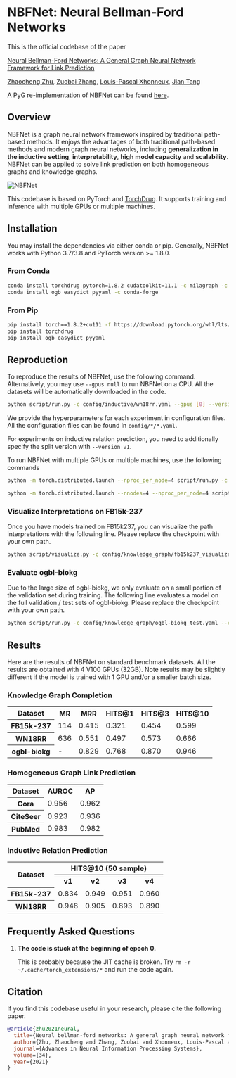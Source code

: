 # NBFNet: Neural Bellman-Ford Networks #

This is the official codebase of the paper

[Neural Bellman-Ford Networks: A General Graph Neural Network Framework for Link Prediction][paper]

[Zhaocheng Zhu](https://kiddozhu.github.io),
[Zuobai Zhang](https://oxer11.github.io),
[Louis-Pascal Xhonneux](https://github.com/lpxhonneux),
[Jian Tang](https://jian-tang.com)

[paper]: https://arxiv.org/pdf/2106.06935.pdf

A PyG re-implementation of NBFNet can be found [here](https://github.com/KiddoZhu/NBFNet-PyG).

## Overview ##

NBFNet is a graph neural network framework inspired by traditional path-based
methods. It enjoys the advantages of both traditional path-based methods and modern
graph neural networks, including **generalization in the inductive setting**,
**interpretability**, **high model capacity** and **scalability**. NBFNet can be
applied to solve link prediction on both homogeneous graphs and knowledge graphs.

![NBFNet](asset/nbfnet.svg)

This codebase is based on PyTorch and [TorchDrug]. It supports training and inference
with multiple GPUs or multiple machines.

[TorchDrug]: https://github.com/DeepGraphLearning/torchdrug

## Installation ##

You may install the dependencies via either conda or pip. Generally, NBFNet works
with Python 3.7/3.8 and PyTorch version >= 1.8.0.

### From Conda ###

```bash
conda install torchdrug pytorch=1.8.2 cudatoolkit=11.1 -c milagraph -c pytorch-lts -c pyg -c conda-forge
conda install ogb easydict pyyaml -c conda-forge
```

### From Pip ###

```bash
pip install torch==1.8.2+cu111 -f https://download.pytorch.org/whl/lts/1.8/torch_lts.html
pip install torchdrug
pip install ogb easydict pyyaml
```

## Reproduction ##

To reproduce the results of NBFNet, use the following command. Alternatively, you
may use `--gpus null` to run NBFNet on a CPU. All the datasets will be automatically
downloaded in the code.

```bash
python script/run.py -c config/inductive/wn18rr.yaml --gpus [0] --version v1
```

We provide the hyperparameters for each experiment in configuration files.
All the configuration files can be found in `config/*/*.yaml`.

For experiments on inductive relation prediction, you need to additionally specify
the split version with `--version v1`.

To run NBFNet with multiple GPUs or multiple machines, use the following commands

```bash
python -m torch.distributed.launch --nproc_per_node=4 script/run.py -c config/inductive/wn18rr.yaml --gpus [0,1,2,3]
```

```bash
python -m torch.distributed.launch --nnodes=4 --nproc_per_node=4 script/run.py -c config/inductive/wn18rr.yaml --gpus [0,1,2,3,0,1,2,3,0,1,2,3,0,1,2,3]
```

### Visualize Interpretations on FB15k-237 ###

Once you have models trained on FB15k237, you can visualize the path interpretations
with the following line. Please replace the checkpoint with your own path.

```bash
python script/visualize.py -c config/knowledge_graph/fb15k237_visualize.yaml --checkpoint /path/to/nbfnet/experiment/model_epoch_20.pth
```

### Evaluate ogbl-biokg ###

Due to the large size of ogbl-biokg, we only evaluate on a small portion of the
validation set during training. The following line evaluates a model on the full
validation / test sets of ogbl-biokg. Please replace the checkpoint with your own
path.

```bash
python script/run.py -c config/knowledge_graph/ogbl-biokg_test.yaml --checkpoint /path/to/nbfnet/experiment/model_epoch_10.pth
```

## Results ##

Here are the results of NBFNet on standard benchmark datasets. All the results are
obtained with 4 V100 GPUs (32GB). Note results may be slightly different if the
model is trained with 1 GPU and/or a smaller batch size.

### Knowledge Graph Completion ###

<table>
    <tr>
        <th>Dataset</th>
        <th>MR</th>
        <th>MRR</th>
        <th>HITS@1</th>
        <th>HITS@3</th>
        <th>HITS@10</th>
    </tr>
    <tr>
        <th>FB15k-237</th>
        <td>114</td>
        <td>0.415</td>
        <td>0.321</td>
        <td>0.454</td>
        <td>0.599</td>
    </tr>
    <tr>
        <th>WN18RR</th>
        <td>636</td>
        <td>0.551</td>
        <td>0.497</td>
        <td>0.573</td>
        <td>0.666</td>
    </tr>
    <tr>
        <th>ogbl-biokg</th>
        <td>-</td>
        <td>0.829</td>
        <td>0.768</td>
        <td>0.870</td>
        <td>0.946</td>
    </tr>
</table>

### Homogeneous Graph Link Prediction ###

<table>
    <tr>
        <th>Dataset</th>
        <th>AUROC</th>
        <th>AP</th>
    </tr>
    <tr>
        <th>Cora</th>
        <td>0.956</td>
        <td>0.962</td>
    </tr>
    <tr>
        <th>CiteSeer</th>
        <td>0.923</td>
        <td>0.936</td>
    </tr>
    <tr>
        <th>PubMed</th>
        <td>0.983</td>
        <td>0.982</td>
    </tr>
</table>

### Inductive Relation Prediction ###

<table>
    <tr>
        <th rowspan="2">Dataset</th>
        <th colspan="4">HITS@10 (50 sample)</th>
    </tr>
    <tr>
        <th>v1</th>
        <th>v2</th>
        <th>v3</th>
        <th>v4</th>
    </tr>
    <tr>
        <th>FB15k-237</th>
        <td>0.834</td>
        <td>0.949</td>
        <td>0.951</td>
        <td>0.960</td>
    </tr>
    <tr>
        <th>WN18RR</th>
        <td>0.948</td>
        <td>0.905</td>
        <td>0.893</td>
        <td>0.890</td>
    </tr>
</table>

Frequently Asked Questions
--------------------------

1. **The code is stuck at the beginning of epoch 0.**

   This is probably because the JIT cache is broken.
   Try `rm -r ~/.cache/torch_extensions/*` and run the code again.

Citation
--------

If you find this codebase useful in your research, please cite the following paper.

```bibtex
@article{zhu2021neural,
  title={Neural bellman-ford networks: A general graph neural network framework for link prediction},
  author={Zhu, Zhaocheng and Zhang, Zuobai and Xhonneux, Louis-Pascal and Tang, Jian},
  journal={Advances in Neural Information Processing Systems},
  volume={34},
  year={2021}
}
```
